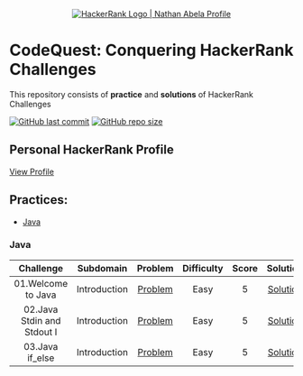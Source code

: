 <p align="center">
    <a href="https://www.hackerrank.com/nathanabela7">
        <img alt="HackerRank Logo | Nathan Abela Profile" src="https://hrcdn.net/fcore/assets/brand/typemark_60x200-7435b42d20.svg" >
    </a>
</p>

# CodeQuest: Conquering HackerRank Challenges

This repository consists of **practice** and **solutions** of HackerRank Challenges

[![GitHub last commit](https://img.shields.io/github/last-commit/Md-Adnan-Abir/CodeQuest-HackerRank)](https://github.com/Md-Adnan-Abir/CodeQuest-HackerRank/commits/master)
[![GitHub repo size](https://img.shields.io/github/repo-size/Md-Adnan-Abir/CodeQuest-HackerRank)](https://github.com/Md-Adnan-Abir/CodeQuest-HackerRank/archive/master.zip)

## Personal HackerRank Profile

[View Profile](https://www.hackerrank.com/profile/adnanabir35)

## Practices:

* [Java](#Java)

### Java
   
|          Challenge           |       Subdomain       |                                             Problem                                               |  Difficulty | Score |                                                       Solution                                                            |
| :--------------------------: | :-------------------: | :-----------------------------------------------------------------------------------------------: | :---------: | :---: | :-----------------------------------------------------------------------------------------------------------------------: |
|01.Welcome to Java            |Introduction           |[Problem](https://www.hackerrank.com/challenges/welcome-to-java)                                   |Easy         |5      |[Solution](https://github.com/Md-Adnan-Abir/CodeQuest-HackerRank/blob/main/Java/01_Introduction/Welcome_to_Java.java)      |
|02.Java Stdin and Stdout I    |Introduction           |[Problem](https://www.hackerrank.com/challenges/java-stdin-and-stdout-1)                           |Easy         |5      |[Solution](https://github.com/Md-Adnan-Abir/CodeQuest-HackerRank/blob/main/Java/01_Introduction/Stdin_and_Stdout_I.java)   |
|03.Java if_else               |Introduction           |[Problem](https://www.hackerrank.com/challenges/java-if-else/)                                     |Easy         |5      |[Solution](https://github.com/Md-Adnan-Abir/CodeQuest-HackerRank/blob/main/Java/01_Introduction/if_else.java)              |
